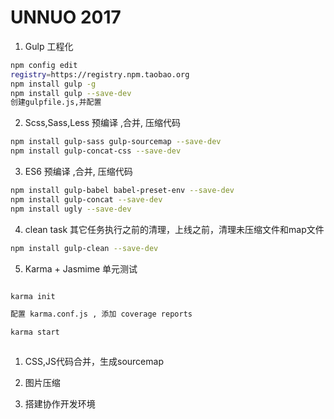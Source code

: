 # UNNUO 2017

1. Gulp 工程化

  ```bash
  npm config edit
  registry=https://registry.npm.taobao.org
  npm install gulp -g
  npm install gulp --save-dev
  创建gulpfile.js,并配置
  ```

2. Scss,Sass,Less 预编译 ,合并, 压缩代码

  ```bash
  npm install gulp-sass gulp-sourcemap --save-dev
  npm install gulp-concat-css --save-dev
  ```

3. ES6 预编译 ,合并, 压缩代码

  ```bash
  npm install gulp-babel babel-preset-env --save-dev
  npm install gulp-concat --save-dev
  npm install ugly --save-dev
  ```

4. clean task 其它任务执行之前的清理，上线之前，清理未压缩文件和map文件

  ```bash
  npm install gulp-clean --save-dev
  ```

5. Karma + Jasmime 单元测试

  ```bash npm install karma-cli -g npm install karma --save-dev

  karma init

  配置 karma.conf.js , 添加 coverage reports

  karma start

````
```
````

1. CSS,JS代码合并，生成sourcemap

2. 图片压缩

3. 搭建协作开发环境
